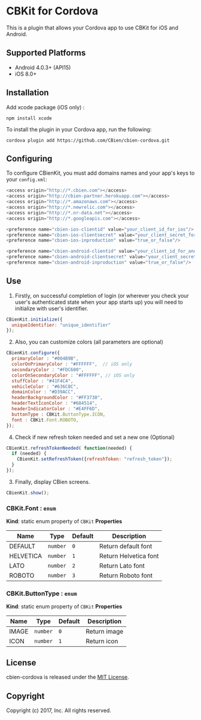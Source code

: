# CBKit for Cordova

This is a plugin that allows your Cordova app to use CBKit for iOS and Android.

## Supported Platforms

- Android 4.0.3+ (API15)
- iOS 8.0+

## Installation

Add xcode package (iOS only) :

    npm install xcode
    
To install the plugin in your Cordova app, run the following:

    cordova plugin add https://github.com/CBien/cbien-cordova.git

## Configuring 

To configure CBienKit, you must add domains names and your app's keys to your `config.xml`:
```js
<access origin="http://*.cbien.com"></access>
<access origin="http://cbien-partner.herokuapp.com"></access>
<access origin="http://*.amazonaws.com"></access>
<access origin="http://*.newrelic.com"></access>
<access origin="http://*.nr-data.net"></access>
<access origin="http://*.googleapis.com"></access>

<preference name="cbien-ios-clientid" value="your_client_id_for_ios"/>
<preference name="cbien-ios-clientsecret" value="your_client_secret_for_ios"/>
<preference name="cbien-ios-inproduction" value="true_or_false"/>

<preference name="cbien-android-clientid" value="your_client_id_for_android"/>
<preference name="cbien-android-clientsecret" value="your_client_secret_for_android"/>
<preference name="cbien-android-inproduction" value="true_or_false"/>
```
## Use

1. Firstly, on successful completion of login (or wherever you check your user's authenticated state when your app starts up) you will need to initialize with user's identifier.

```js
CBienKit.initialize({
  uniqueIdentifier: "unique_identifier"
});
```

2. Also, you can customize colors (all parameters are optional)

```js
CBienKit.configure({
  primaryColor : "#004B9B", 
  colorOnPrimaryColor : "#FFFFFF",  // iOS only
  secondaryColor : "#FDC600", 
  colorOnSecondaryColor : "#FFFFFF", // iOS only
  stuffColor : "#41F4C4",
  vehicleColor : "#636C8C",
  domainColor : "#D39ACC",
  headerBackgroundColor : "#FF3730",
  headerTextIconColor : "#684514",
  headerIndicatorColor : "#E4FF6D",
  buttonType : CBKit.ButtonType.ICON,
  font : CBKit.Font.ROBOTO,
});
```

4. Check if new refresh token needed and set a new one (Optional)

```js
CBienKit.refreshTokenNeeded( function(needed) { 
  if (needed) {
    CBienKit.setRefreshToken({refreshToken: "refresh_token"}); 
  } 
});
```

3. Finally, display CBien screens.

```js
CBienKit.show();
```


### CBKit.Font : ```enum```
**Kind**: static enum property of ```CBKit```
**Properties**

| Name | Type | Default | Description |
| --- | --- | --- | --- |
| DEFAULT | ```number``` | ```0``` | Return default font |
| HELVETICA | ```number``` | ```1``` | Return Helvetica font |
| LATO | ```number``` | ```2``` | Return Lato font |
| ROBOTO | ```number``` | ```3``` | Return Roboto font |

### CBKit.ButtonType : ```enum```
**Kind**: static enum property of ```CBKit```
**Properties**

| Name | Type | Default | Description |
| --- | --- | --- | --- |
| IMAGE | ```number``` | ```0``` | Return image |
| ICON | ```number``` | ```1``` | Return icon |

## License

cbien-cordova is released under the [MIT License](http://www.opensource.org/licenses/MIT).

## Copyright

Copyright (c) 2017, Inc.  All rights reserved.

